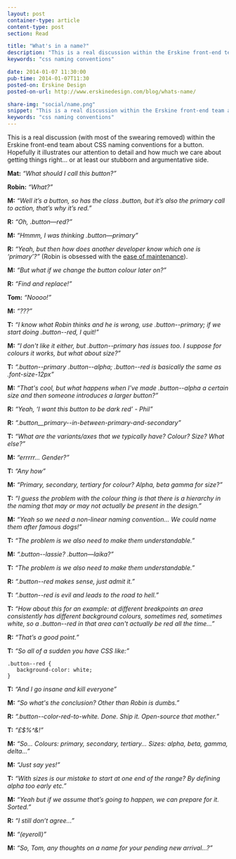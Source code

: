 ```yaml
---
layout: post
container-type: article
content-type: post
section: Read

title: "What's in a name?"
description: "This is a real discussion within the Erskine front-end team about CSS naming conventions for a button."
keywords: "css naming conventions"

date: 2014-01-07 11:30:00
pub-time: 2014-01-07T11:30
posted-on: Erskine Design
posted-on-url: http://www.erskinedesign.com/blog/whats-name/

share-img: "social/name.png"
snippet: "This is a real discussion within the Erskine front-end team about CSS naming conventions for a button."
keywords: "css naming conventions"
---
```


This is a real discussion (with most of the swearing removed) within the Erskine front-end team about CSS naming conventions for a button. Hopefully it illustrates our attention to detail and how much we care about getting things right... or at least our stubborn and argumentative side.

**Mat:** *&ldquo;What should I call this button?&rdquo;*

**Robin:** *&ldquo;What?&rdquo;*

**M:** *&ldquo;Well it&rsquo;s a button, so has the class .button, but it&rsquo;s also the primary call to action, that&rsquo;s why it&rsquo;s red.&rdquo;*

**R:** *&ldquo;Oh, .button—red?&rdquo;*

**M:** *&ldquo;Hmmm, I was thinking .button—primary&rdquo;*

**R:** *&ldquo;Yeah, but then how does another developer know which one is &lsquo;primary&rsquo;?&rdquo;* (Robin is obsessed with the [ease of maintenance](http://erskinedesign.com/blog/front-end-maintenance-and-ladder-abstraction/)).

**M:** *&ldquo;But what if we change the button colour later on?&rdquo;*

**R:** *&ldquo;Find and replace!&rdquo;*

**Tom:** *&ldquo;Noooo!&rdquo;*

**M:** *&ldquo;???&rdquo;*

**T:** *&ldquo;I know what Robin thinks and he is wrong, use .button--primary; if we start doing .button--red, I quit!&rdquo;*

**M:** *&ldquo;I don't like it either, but .button--primary has issues too. I suppose for colours it works, but what about size?&rdquo;*

**T:** *&ldquo;.button--primary .button--alpha; .button--red is basically the same as .font-size-12px&rdquo;*

**M:** *&ldquo;That's cool, but what happens when I've made .button--alpha a certain size and then someone introduces a larger button?&rdquo;*

**R:** *&ldquo;Yeah, ‘I want this button to be dark red&rsquo; - Phil&rdquo;*

**R:**  *&ldquo;.button__primary--in-between-primary-and-secondary&rdquo;*

**T:** *&ldquo;What are the variants/axes that we typically have? Colour? Size? What else?&rdquo;*

**M:** *&ldquo;errrrr... Gender?&rdquo;*

**T:** *&ldquo;Any how&rdquo;*

**M:** *&ldquo;Primary, secondary, tertiary for colour? Alpha, beta gamma for size?&rdquo;*

**T:** *&ldquo;I guess the problem with the colour thing is that there is a hierarchy in the naming that may or may not actually be present in the design.&rdquo;*

**M:** *&ldquo;Yeah so we need a non-linear naming convention... We could name them after famous dogs!&rdquo;*

**T:** *&ldquo;The problem is we also need to make them understandable.&rdquo;*

**M:** *&ldquo;.button--lassie? .button—laika?&rdquo;*

**T:** *&ldquo;The problem is we also need to make them understandable.&rdquo;*

**R:** *&ldquo;.button--red makes sense, just admit it.&rdquo;*

**T:** *&ldquo;.button--red is evil and leads to the road to hell.&rdquo;*

**T:** *&ldquo;How about this for an example: at different breakpoints an area consistently has different background colours, sometimes red, sometimes white, so a .button--red in that area can't actually be red all the time...&rdquo;*

**R:** *&ldquo;That&rsquo;s a good point.&rdquo;*

**T:** *&ldquo;So all of a sudden you have CSS like:&rdquo;*

```
.button--red {
   background-color: white;
}
```

**T:** *&ldquo;And I go insane and kill everyone&rdquo;*

**M:** *&ldquo;So what's the conclusion? Other than Robin is dumbs.&rdquo;*

**R:** *&ldquo;.button--color-red-to-white. Done. Ship it. Open-source that mother.&rdquo;*

**T:** *&ldquo;£$%^&!&rdquo;*

**M:** *&ldquo;So... Colours: primary, secondary, tertiary... Sizes: alpha, beta, gamma, delta...&rdquo;*

**M:** *&ldquo;Just say yes!&rdquo;*

**T:** *&ldquo;With sizes is our mistake to start at one end of the range? By defining alpha too early etc.&rdquo;*

**M:** *&ldquo;Yeah but if we assume that&rsquo;s going to happen, we can prepare for it. Sorted.&rdquo;*

**R:** *&ldquo;I still don&rsquo;t agree...&rdquo;*

**M:** *&ldquo;(eyeroll)&rdquo;*

**M:** *&ldquo;So, Tom, any thoughts on a name for your pending new arrival...?&rdquo;*